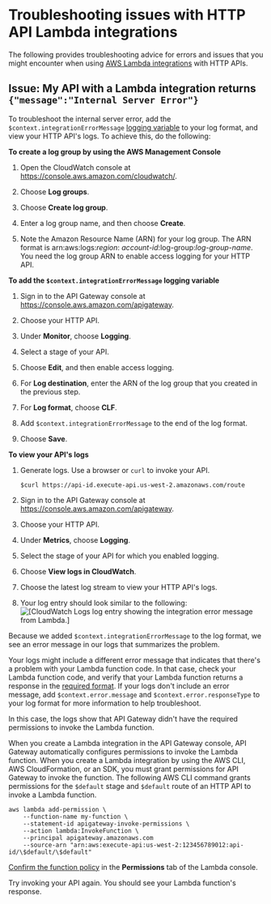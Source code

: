 # Troubleshooting issues with HTTP API Lambda integrations<a name="http-api-troubleshooting-lambda"></a>

The following provides troubleshooting advice for errors and issues that you might encounter when using [AWS Lambda integrations](http-api-develop-integrations-lambda.md) with HTTP APIs\.

## Issue: My API with a Lambda integration returns `{"message":"Internal Server Error"}`<a name="http-api-troubleshooting-lambda-internal-server-error"></a>

To troubleshoot the internal server error, add the `$context.integrationErrorMessage` [logging variable](http-api-logging-variables.md) to your log format, and view your HTTP API's logs\. To achieve this, do the following:

**To create a log group by using the AWS Management Console**

1. Open the CloudWatch console at [https://console\.aws\.amazon\.com/cloudwatch/](https://console.aws.amazon.com/cloudwatch/)\.

1. Choose **Log groups**\.

1. Choose **Create log group**\.

1. Enter a log group name, and then choose **Create**\.

1. Note the Amazon Resource Name \(ARN\) for your log group\. The ARN format is arn:aws:logs:*region*: *account\-id*:log\-group:*log\-group\-name*\. You need the log group ARN to enable access logging for your HTTP API\.

**To add the `$context.integrationErrorMessage` logging variable**

1. Sign in to the API Gateway console at [https://console\.aws\.amazon\.com/apigateway](https://console.aws.amazon.com/apigateway)\.

1. Choose your HTTP API\.

1. Under **Monitor**, choose **Logging**\.

1. Select a stage of your API\.

1. Choose **Edit**, and then enable access logging\.

1. For **Log destination**, enter the ARN of the log group that you created in the previous step\.

1. For **Log format**, choose **CLF**\.

1. Add `$context.integrationErrorMessage` to the end of the log format\.

1. Choose **Save**\.

**To view your API's logs**

1. Generate logs\. Use a browser or `curl` to invoke your API\.

   ```
   $curl https://api-id.execute-api.us-west-2.amazonaws.com/route
   ```

1. Sign in to the API Gateway console at [https://console\.aws\.amazon\.com/apigateway](https://console.aws.amazon.com/apigateway)\.

1. Choose your HTTP API\.

1. Under **Metrics**, choose **Logging**\.

1. Select the stage of your API for which you enabled logging\.

1. Choose **View logs in CloudWatch**\.

1. Choose the latest log stream to view your HTTP API's logs\.

1. Your log entry should look similar to the following:  
![\[CloudWatch Logs log entry showing the integration error message from Lambda.\]](http://docs.aws.amazon.com/apigateway/latest/developerguide/images/troubleshoot-http-api-logs.png)

Because we added `$context.integrationErrorMessage` to the log format, we see an error message in our logs that summarizes the problem\. 

Your logs might include a different error message that indicates that there's a problem with your Lambda function code\. In that case, check your Lambda function code, and verify that your Lambda function returns a response in the [required format](http-api-develop-integrations-lambda.md#http-api-develop-integrations-lambda.response)\. If your logs don't include an error message, add `$context.error.message` and `$context.error.responseType` to your log format for more information to help troubleshoot\.

In this case, the logs show that API Gateway didn't have the required permissions to invoke the Lambda function\.

When you create a Lambda integration in the API Gateway console, API Gateway automatically configures permissions to invoke the Lambda function\. When you create a Lambda integration by using the AWS CLI, AWS CloudFormation, or an SDK, you must grant permissions for API Gateway to invoke the function\. The following AWS CLI command grants permissions for the `$default` stage and `$default` route of an HTTP API to invoke a Lambda function\.

```
aws lambda add-permission \
    --function-name my-function \
    --statement-id apigateway-invoke-permissions \ 
    --action lambda:InvokeFunction \
    --principal apigateway.amazonaws.com 
    --source-arn "arn:aws:execute-api:us-west-2:123456789012:api-id/\$default/\$default"
```

[Confirm the function policy](https://docs.aws.amazon.com/lambda/latest/dg/access-control-resource-based.html) in the **Permissions** tab of the Lambda console\.

Try invoking your API again\. You should see your Lambda function's response\.